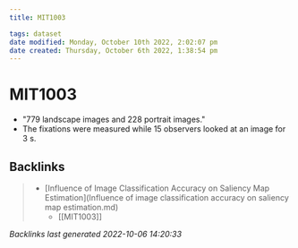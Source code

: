 ```yaml
---
title: MIT1003

tags: dataset 
date modified: Monday, October 10th 2022, 2:02:07 pm
date created: Thursday, October 6th 2022, 1:38:54 pm
---
```


# MIT1003
- "779 landscape images and 228 portrait images."
- The fixations were measured while 15 observers looked at an image for 3 s.

## Backlinks
> - [Influence of Image Classification Accuracy on Saliency Map Estimation](Influence of image classification accuracy on saliency map estimation.md)
>   - [[MIT1003]]

_Backlinks last generated 2022-10-06 14:20:33_

